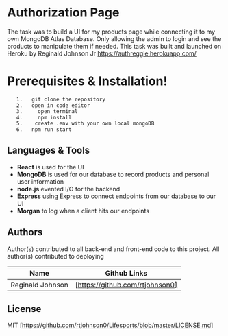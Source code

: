 # Authorization Page



The task was to build a UI for my products page while connecting it to my own MongoDB Atlas Database. Only allowing the admin to login and see the products to manipulate them if needed. This task was built and launched on Heroku by Reginald Johnson Jr
https://authreggie.herokuapp.com/

# Prerequisites & Installation!
```
   1.   git clone the repository
   2.   open in code editor
   3.     open terminal
   4.     npm install
   5.    create .env with your own local mongoDB
   6.   npm run start
  ```


##  Languages & Tools
  - __React__ is used for the UI
  - __MongoDB__ is used for our database to record products and personal user information
  - __node.js__  evented I/O for the backend
  - __Express__ using Express to connect endpoints from our database to our UI
  - __Morgan__ to log when a client hits our endpoints
 



## Authors

Author(s) contributed to all back-end and front-end code to this project. All author(s) contributed to deploying

| Name | Github Links |
| ------ | ------ |
| Reginald Johnson | [https://github.com/rtjohnson0]|









License
----

MIT [https://github.com/rtjohnson0/Lifesports/blob/master/LICENSE.md]



   
